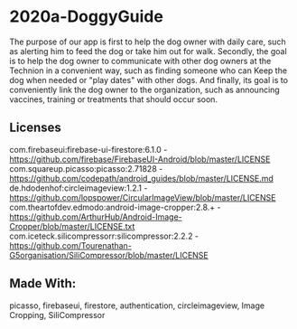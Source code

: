 # 2020a-DoggyGuide



The purpose of our app is first to help the dog owner with daily care,
such as alerting him to feed the dog or take him out for walk.
Secondly, the goal is to help the dog owner to communicate with other dog owners
at the Technion in a convenient way,
such as finding someone who can Keep the dog when needed or "play dates" with other dogs.
And finally, its goal is to conveniently link the dog owner to the organization,
such as announcing vaccines, training or treatments that should occur soon.


## Licenses
com.firebaseui:firebase-ui-firestore:6.1.0  - https://github.com/firebase/FirebaseUI-Android/blob/master/LICENSE
com.squareup.picasso:picasso:2.71828   - https://github.com/codepath/android_guides/blob/master/LICENSE.md
de.hdodenhof:circleimageview:1.2.1  - https://github.com/lopspower/CircularImageView/blob/master/LICENSE
com.theartofdev.edmodo:android-image-cropper:2.8.+ - https://github.com/ArthurHub/Android-Image-Cropper/blob/master/LICENSE.txt
com.iceteck.silicompressorr:silicompressor:2.2.2 - https://github.com/Tourenathan-G5organisation/SiliCompressor/blob/master/LICENSE


## Made With: 
picasso, firebaseui, firestore, authentication, circleimageview, Image Cropping, SiliCompressor

